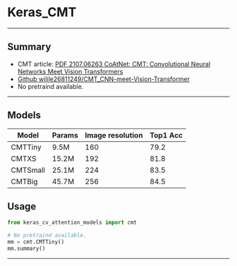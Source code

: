 # Keras_CMT
***

## Summary
- CMT article: [PDF 2107.06263 CoAtNet: CMT: Convolutional Neural Networks Meet Vision Transformers](https://arxiv.org/pdf/2107.06263.pdf)
- [Github wilile26811249/CMT_CNN-meet-Vision-Transformer](https://github.com/wilile26811249/CMT_CNN-meet-Vision-Transformer)
- No pretraind available.
***

## Models
  | Model    | Params | Image resolution | Top1 Acc |
  | -------- | ------ | ---------------- | -------- |
  | CMTTiny  | 9.5M   | 160              | 79.2     |
  | CMTXS    | 15.2M  | 192              | 81.8     |
  | CMTSmall | 25.1M  | 224              | 83.5     |
  | CMTBig   | 45.7M  | 256              | 84.5     |
## Usage
  ```py
  from keras_cv_attention_models import cmt

  # No pretraind available.
  mm = cmt.CMTTiny()
  mm.summary()
  ```
***
